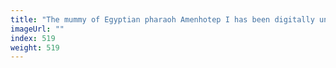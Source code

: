 ```yaml
---
title: "The mummy of Egyptian pharaoh Amenhotep I has been digitally unwrapped"
imageUrl: ""
index: 519
weight: 519
---
```

